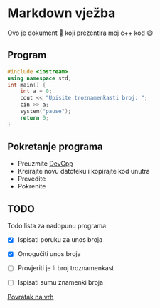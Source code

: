 # Markdown vježba
Ovo je dokument :memo: koji prezentira moj c++ kod :smile:
## Program
```c++
#include <iostream>
using namespace std;
int main() {
    int a = 0;
    cout << "Upisite troznamenkasti broj: ";
    cin >> a;
    system("pause");
    return 0;
}
```
## Pokretanje programa
- Preuzmite [DevCpp](https://sourceforge.net/projects/orwelldevcpp/)
- Kreirajte novu datoteku i kopirajte kod unutra
- Prevedite
- Pokrenite
## TODO
Todo lista za nadopunu programa:

- [x] Ispisati poruku za unos broja

- [x] Omogućiti unos broja

- [ ] Provjeriti je li broj troznamenkast

- [ ] Ispisati sumu znamenki broja


[Povratak na vrh](#Markdown-vježba)
